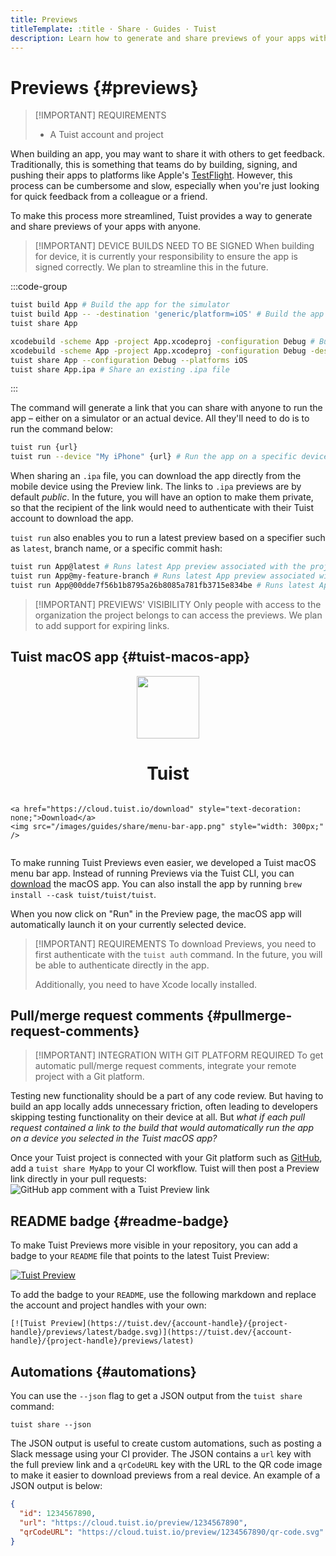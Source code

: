 ```yaml
---
title: Previews
titleTemplate: :title · Share · Guides · Tuist
description: Learn how to generate and share previews of your apps with anyone.
---
```


# Previews {#previews}

> [!IMPORTANT] REQUIREMENTS
>
> - A <LocalizedLink href="/server/introduction/accounts-and-projects">Tuist account and project</LocalizedLink>

When building an app, you may want to share it with others to get feedback.
Traditionally, this is something that teams do by building, signing, and pushing their apps to platforms like Apple's [TestFlight](https://developer.apple.com/testflight/).
However, this process can be cumbersome and slow, especially when you're just looking for quick feedback from a colleague or a friend.

To make this process more streamlined, Tuist provides a way to generate and share previews of your apps with anyone.

> [!IMPORTANT] DEVICE BUILDS NEED TO BE SIGNED
> When building for device, it is currently your responsibility to ensure the app is signed correctly. We plan to streamline this in the future.

:::code-group

```bash [Tuist Project]
tuist build App # Build the app for the simulator
tuist build App -- -destination 'generic/platform=iOS' # Build the app for the device
tuist share App
```

```bash [Xcode Project]
xcodebuild -scheme App -project App.xcodeproj -configuration Debug # Build the app for the simulator
xcodebuild -scheme App -project App.xcodeproj -configuration Debug -destination 'generic/platform=iOS' # Build the app for the device
tuist share App --configuration Debug --platforms iOS
tuist share App.ipa # Share an existing .ipa file
```

:::

The command will generate a link that you can share with anyone to run the app – either on a simulator or an actual device. All they'll need to do is to run the command below:

```bash
tuist run {url}
tuist run --device "My iPhone" {url} # Run the app on a specific device
```

When sharing an `.ipa` file, you can download the app directly from the mobile device using the Preview link.
The links to `.ipa` previews are by default _public_. In the future, you will have an option to make them private, so that the recipient of the link would need to authenticate with their Tuist account to download the app.

`tuist run` also enables you to run a latest preview based on a specifier such as `latest`, branch name, or a specific commit hash:

```bash
tuist run App@latest # Runs latest App preview associated with the project's default branch
tuist run App@my-feature-branch # Runs latest App preview associated with a given branch
tuist run App@00dde7f56b1b8795a26b8085a781fb3715e834be # Runs latest App preview associated with a given git commit sha
```

> [!IMPORTANT] PREVIEWS' VISIBILITY
> Only people with access to the organization the project belongs to can access the previews. We plan to add support for expiring links.

## Tuist macOS app {#tuist-macos-app}

<div style="display: flex; flex-direction: column; align-items: center;">
    <img src="/logo.png" style="height: 100px;" />
    <h1>Tuist</h1>
    
    
    <a href="https://cloud.tuist.io/download" style="text-decoration: none;">Download</a>
    <img src="/images/guides/share/menu-bar-app.png" style="width: 300px;" />
</div>

To make running Tuist Previews even easier, we developed a Tuist macOS menu bar app. Instead of running Previews via the Tuist CLI, you can [download](https://tuist.dev/download) the macOS app. You can also install the app by running `brew install --cask tuist/tuist/tuist`.

When you now click on "Run" in the Preview page, the macOS app will automatically launch it on your currently selected device.

> [!IMPORTANT] REQUIREMENTS
> To download Previews, you need to first authenticate with the `tuist auth` command.
> In the future, you will be able to authenticate directly in the app.
>
> Additionally, you need to have Xcode locally installed.

## Pull/merge request comments {#pullmerge-request-comments}

> [!IMPORTANT] INTEGRATION WITH GIT PLATFORM REQUIRED
> To get automatic pull/merge request comments, integrate your <LocalizedLink href="/server/introduction/accounts-and-projects">remote project</LocalizedLink> with a <LocalizedLink href="/server/introduction/integrations#git-platforms">Git platform</LocalizedLink>.

Testing new functionality should be a part of any code review. But having to build an app locally adds unnecessary friction, often leading to developers skipping testing functionality on their device at all. But _what if each pull request contained a link to the build that would automatically run the app on a device you selected in the Tuist macOS app?_

Once your Tuist project is connected with your Git platform such as [GitHub](https://github.com), add a <LocalizedLink href="/cli/share">`tuist share MyApp`</LocalizedLink> to your CI workflow. Tuist will then post a Preview link directly in your pull requests:
![GitHub app comment with a Tuist Preview link](/images/guides/share/github-app-with-preview.png)

## README badge {#readme-badge}

To make Tuist Previews more visible in your repository, you can add a badge to your `README` file that points to the latest Tuist Preview:

[![Tuist Preview](https://tuist.dev/Dimillian/IcySky/previews/latest/badge.svg)](https://tuist.dev/Dimillian/IcySky/previews/latest)

To add the badge to your `README`, use the following markdown and replace the account and project handles with your own:

```
[![Tuist Preview](https://tuist.dev/{account-handle}/{project-handle}/previews/latest/badge.svg)](https://tuist.dev/{account-handle}/{project-handle}/previews/latest)
```

## Automations {#automations}

You can use the `--json` flag to get a JSON output from the `tuist share` command:

```
tuist share --json
```

The JSON output is useful to create custom automations, such as posting a Slack message using your CI provider.
The JSON contains a `url` key with the full preview link and a `qrCodeURL` key with the URL to the QR code image
to make it easier to download previews from a real device. An example of a JSON output is below:

```json
{
  "id": 1234567890,
  "url": "https://cloud.tuist.io/preview/1234567890",
  "qrCodeURL": "https://cloud.tuist.io/preview/1234567890/qr-code.svg"
}
```
